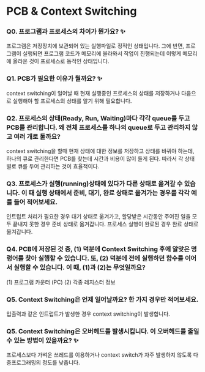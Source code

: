 # PCB & Context Switching  

### Q0. 프로그램과 프로세스의 차이가 뭔가요? ✨
프로그램은 저장장치에 보관되어 있는 실행파일로 정적인 상태입니다.
그에 반면, 프로그램이 실행되면 프로그램 코드가 메모리에 올라와서 작업이 진행되는데 이렇게 메모리에 올라온 것이 프로세스로 동적인 상태입니다. 

### Q1. PCB가 필요한 이유가 뭘까요? ✨
context switching이 일어날 때 현재 실행중인 프로세스의 상태를 저장하거나 다음으로 실행해야 할 프로세스의 상태를 알기 위해 필요합니다.

### Q2. 프로세스의 상태(Ready, Run, Waiting)마다 각각 queue를 두고 PCB를 관리합니다. 왜 전체 프로세스를 하나의 queue로 두고 관리하지 않고 여러 개로 둘까요?
context switching을 할때 현재 상태에 대한 정보를 저장하고 상태를 바꿔야 하는데, 하나의 큐로 관리한다면 PCB를 찾는데 시간과 비용이 많이 들게 된다. 따라서 각 상태별로 큐를 두어 관리하는 것이 효율적이다. 

### Q3. 프로세스가 실행(running)상태에 있다가 다른 상태로 옮겨갈 수 있습니다. 이 때 실행 상태에서 준비, 대기, 완료 상태로 옮겨가는 경우를 각각 예를 들어 적어보세요.
인트럽트 처리가 필요한 경우 대기 상태로 옮겨가고, 할당받은 시간동안 주어진 일을 모두 끝내지 못한 경우 준비 상태로 옮겨갑니다. 프로세스 실행이 완료된 경우 완료 상태로 옮겨갑니다. 


### Q4. PCB에 저장된 것 중, (1) 덕분에 Context Switching 후에 알맞은 명령어를 찾아 실행할 수 있습니다. 또, (2) 덕분에 전에 실행하던 함수를 이어서 실행할 수 있습니다. 이 때, (1)과 (2)는 무엇일까요?
(1) 프로그램 카운터 (PC)
(2) 각종 레지스터 정보

### Q5. Context Switching은 언제 일어날까요? 한 가지 경우만 적어보세요.
입출력과 같은 인트럽트가 발생한 경우 context switching이 발생합니다. 

### Q5. Context Switching은 오버헤드를 발생시킵니다. 이 오버헤드를 줄일 수 있는 방법이 있을까요? ✨
프로세스보다 가벼운 쓰레드를 이용하거나 context switch가 자주 발생하지 않도록 다중프로그래밍의 정도를 낮춥니다. 
